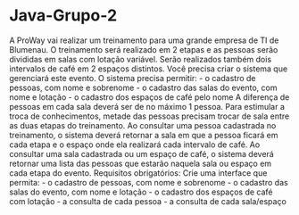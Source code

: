 # Java-Grupo-2

A ProWay vai realizar um treinamento para uma grande empresa de TI de Blumenau. O treinamento será realizado em 2 etapas e as pessoas serão divididas em salas com lotação variável. Serão realizados também dois intervalos de café em 2 espaços distintos.
	Você precisa criar o sistema que gerenciará este evento. O sistema precisa permitir:
	- o cadastro de pessoas, com nome e sobrenome
	- o cadastro das salas do evento, com nome e lotação
	- o cadastro dos espaços de café pelo nome
	A diferença de pessoas em cada sala deverá ser de no máximo 1 pessoa. Para estimular a troca de conhecimentos, metade das pessoas precisam trocar de sala entre as duas etapas do treinamento.
	Ao consultar uma pessoa cadastrada no treinamento, o sistema deverá retornar a sala em que a pessoa ficará em cada etapa e o espaço onde ela realizará cada intervalo de café.
	Ao consultar uma sala cadastrada ou um espaço de café, o sistema deverá retornar uma lista das pessoas que estarão naquela sala ou espaço em cada etapa do evento.
Requisitos obrigatórios:
	Crie uma interface que permita: 
	- o cadastro de pessoas, com nome e sobrenome
	- o cadastro das salas do evento, com nome e lotação
	- o cadastro dos espaços de café com lotação
	- a consulta de cada pessoa
	- a consulta de cada sala/espaço
